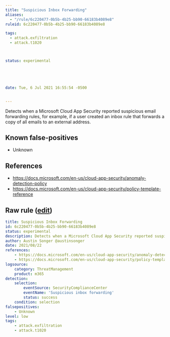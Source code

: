 ```yaml
---
title: "Suspicious Inbox Forwarding"
aliases:
  - "/rule/6c220477-0b5b-4b25-bb90-66183b4089e8"
ruleid: 6c220477-0b5b-4b25-bb90-66183b4089e8

tags:
  - attack.exfiltration
  - attack.t1020



status: experimental





date: Tue, 6 Jul 2021 16:55:54 -0500


---
```


Detects when a Microsoft Cloud App Security reported suspicious email forwarding rules, for example, if a user created an inbox rule that forwards a copy of all emails to an external address.

<!--more-->


## Known false-positives

* Unknown



## References

* https://docs.microsoft.com/en-us/cloud-app-security/anomaly-detection-policy
* https://docs.microsoft.com/en-us/cloud-app-security/policy-template-reference


## Raw rule ([edit](https://github.com/SigmaHQ/sigma/edit/master/rules/cloud/m365/microsoft365_suspicious_inbox_forwarding.yml))
```yaml
title: Suspicious Inbox Forwarding
id: 6c220477-0b5b-4b25-bb90-66183b4089e8
status: experimental
description: Detects when a Microsoft Cloud App Security reported suspicious email forwarding rules, for example, if a user created an inbox rule that forwards a copy of all emails to an external address.
author: Austin Songer @austinsonger
date: 2021/08/22
references:
    - https://docs.microsoft.com/en-us/cloud-app-security/anomaly-detection-policy
    - https://docs.microsoft.com/en-us/cloud-app-security/policy-template-reference
logsource:
    category: ThreatManagement
    product: m365
detection:
    selection:
        eventSource: SecurityComplianceCenter
        eventName: 'Suspicious inbox forwarding'
        status: success
    condition: selection
falsepositives:
    - Unknown
level: low
tags:
    - attack.exfiltration
    - attack.t1020

```
